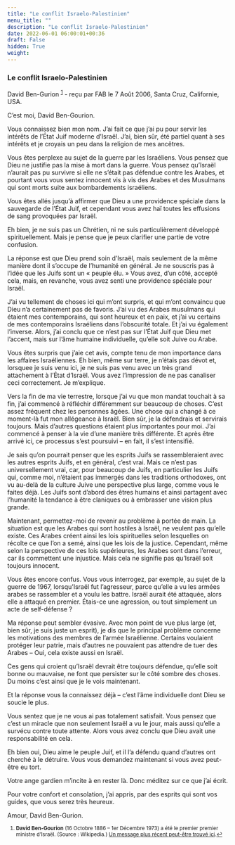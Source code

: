 ```yaml
---
title: "Le conflit Israelo-Palestinien"
menu_title: ""
description: "Le conflit Israelo-Palestinien"
date: 2022-06-01 06:00:01+00:36
draft: False
hidden: True
weight:
---
```

### Le conflit Israelo-Palestinien

David Ben-Gurion <sup id="a1">[1](#f1)</sup> - reçu par FAB le 7 Août 2006, Santa Cruz, Californie, USA.

C’est moi, David Ben-Gourion.

Vous connaissez bien mon nom. J’ai fait ce que j’ai pu pour servir les intérêts de l’État Juif moderne d’Israël. J’ai, bien sûr, été partiel quant à ses intérêts et je croyais un peu dans la religion de mes ancêtres.

Vous êtes perplexe au sujet de la guerre par les Israéliens. Vous pensez que Dieu ne justifie pas la mise à mort dans la guerre. Vous pensez qu’Israël n’aurait pas pu survivre si elle ne s’était pas défendue contre les Arabes, et pourtant vous vous sentez innocent vis à vis des Arabes et des Musulmans qui sont morts suite aux bombardements israéliens.

Vous êtes allés jusqu’à affirmer que Dieu a une providence spéciale dans la sauvegarde de l’État Juif, et cependant vous avez haï toutes les effusions de sang provoquées par Israël.

Eh bien, je ne suis pas un Chrétien, ni ne suis particulièrement développé spirituellement. Mais je pense que je peux clarifier une partie de votre confusion.

La réponse est que Dieu prend soin d’Israël, mais seulement de la même manière dont il s’occupe de l’humanité en général. Je ne souscris pas à l’idée que les Juifs sont un « peuple élu. » Vous avez, d’un côté, accepté cela, mais, en revanche, vous avez senti une providence spéciale pour Israël.

J’ai vu tellement de choses ici qui m’ont surpris, et qui m’ont convaincu que Dieu n’a certainement pas de favoris. J’ai vu des Arabes musulmans qui étaient mes contemporains, qui sont heureux et en paix, et j’ai vu certains de mes contemporains Israéliens dans l’obscurité totale. Et j’ai vu également l’inverse. Alors, j’ai conclu que ce n’est pas sur l’État Juif que Dieu met l’accent, mais sur l’âme humaine individuelle, qu’elle soit Juive ou Arabe.

Vous êtes surpris que j’aie cet avis, compte tenu de mon importance dans les affaires Israéliennes. Eh bien, même sur terre, je n’étais pas dévot et, lorsquee je suis venu ici, je ne suis pas venu avec un très grand attachement à l’État d’Israël. Vous avez l’impression de ne pas canaliser ceci correctement. Je m’explique.

Vers la fin de ma vie terrestre, lorsque j’ai vu que mon mandat touchait à sa fin, j’ai commencé à réfléchir différemment sur beaucoup de choses. C’est assez fréquent chez les personnes âgées. Une chose qui a changé à ce moment-là fut mon allégeance à Israël. Bien sûr, je la défendrais et servirais toujours. Mais d’autres questions étaient plus importantes pour moi. J’ai commencé à penser à la vie d’une manière très différente. Et après être arrivé ici, ce processus s’est poursuivi – en fait, il s’est intensifié.

Je sais qu’on pourrait penser que les esprits Juifs se rassembleraient avec les autres esprits Juifs, et en général, c’est vrai. Mais ce n’est pas universellement vrai, car, pour beaucoup de Juifs, en particulier les Juifs qui, comme moi, n’étaient pas immergés dans les traditions orthodoxes, ont vu au-delà de la culture Juive une perspective plus large, comme vous le faites déjà. Les Juifs sont d’abord des êtres humains et ainsi partagent avec l’humanité la tendance à être claniques ou à embrasser une vision plus grande.

Maintenant, permettez-moi de revenir au problème à portée de main. La situation est que les Arabes qui sont hostiles à Israël, ne veulent pas qu’elle existe. Ces Arabes créent ainsi les lois spirituelles selon lesquelles on récolte ce que l’on a semé, ainsi que les lois de la justice. Cependant, même selon la perspective de ces lois supérieures, les Arabes sont dans l’erreur, car ils commettent une injustice. Mais cela ne signifie pas qu’Israël soit toujours innocent.

Vous êtes encore confus. Vous vous interrogez, par exemple, au sujet de la guerre de 1967, lorsqu’Israël fut l’agresseur, parce qu’elle a vu les armées arabes se rassembler et a voulu les battre. Israël aurait été attaquée, alors elle a attaqué en premier. Étais-ce une agression, ou tout simplement un acte de self-défense ?

Ma réponse peut sembler évasive. Avec mon point de vue plus large (et, bien sûr, je suis juste un esprit), je dis que le principal problème concerne les motivations des membres de l’armée Israélienne. Certains voulaient protéger leur patrie, mais d’autres ne pouvaient pas attendre de tuer des Arabes – Oui, cela existe aussi en Israël.

Ces gens qui croient qu’Israël devrait être toujours défendue, qu’elle soit bonne ou mauvaise, ne font que persister sur le côté sombre des choses. Du moins c’est ainsi que je le vois maintenant.

Et la réponse vous la connaissez déjà – c’est l’âme individuelle dont Dieu se soucie le plus.

Vous sentez que je ne vous ai pas totalement satisfait. Vous pensez que c’est un miracle que non seulement Israël a vu le jour, mais aussi qu’elle a survécu contre toute attente. Alors vous avez conclu que Dieu avait une responsabilité en cela.

Eh bien oui, Dieu aime le peuple Juif, et il l’a défendu quand d’autres ont cherché à le détruire. Vous vous demandez maintenant si vous avez peut-être eu tort.

Votre ange gardien m’incite à en rester là. Donc méditez sur ce que j’ai écrit.

Pour votre confort et consolation, j’ai appris, par des esprits qui sont vos guides, que vous serez très heureux.

Amour, David Ben-Gurion.
<small>

1. <large id="f1"> **David Ben-Gourion** (16 Octobre 1886 – 1er Décembre 1973) a été le premier premier ministre d’Israël. (Source : Wikipedia.) [Un message plus récent peut-être trouvé ici](/fr-contemporary-messages/fr-contemporary-messages-by-date-order/fr-contemporary-messages-2007/fr-2007-7-20-1-fab-david-ben-gurion/).[↩](#a1)
